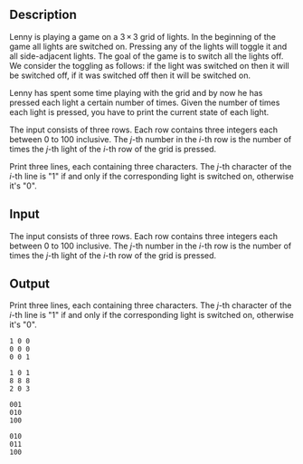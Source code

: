 ## Description

<div><p>Lenny is playing a game on a <span class="tex-span">3 × 3</span> grid of lights. In the beginning of the game all lights are switched on. Pressing any of the lights will toggle it and all side-adjacent lights. The goal of the game is to switch all the lights off. We consider the toggling as follows: if the light was switched on then it will be switched off, if it was switched off then it will be switched on.</p><p>Lenny has spent some time playing with the grid and by now he has pressed each light a certain number of times. Given the number of times each light is pressed, you have to print the current state of each light.</p></div><div class="input-specification"><p>The input consists of three rows. Each row contains three integers each between 0 to 100 inclusive. The <span class="tex-span"><i>j</i></span>-th number in the <span class="tex-span"><i>i</i></span>-th row is the number of times the <span class="tex-span"><i>j</i></span>-th light of the <span class="tex-span"><i>i</i></span>-th row of the grid is pressed.</p></div><div class="output-specification"><p>Print three lines, each containing three characters. The <span class="tex-span"><i>j</i></span>-th character of the <span class="tex-span"><i>i</i></span>-th line is "<span class="tex-font-style-tt">1</span>" if and only if the corresponding light is switched on, otherwise it's "<span class="tex-font-style-tt">0</span>".</p></div>

## Input

<p>The input consists of three rows. Each row contains three integers each between 0 to 100 inclusive. The <span class="tex-span"><i>j</i></span>-th number in the <span class="tex-span"><i>i</i></span>-th row is the number of times the <span class="tex-span"><i>j</i></span>-th light of the <span class="tex-span"><i>i</i></span>-th row of the grid is pressed.</p>

## Output

<p>Print three lines, each containing three characters. The <span class="tex-span"><i>j</i></span>-th character of the <span class="tex-span"><i>i</i></span>-th line is "<span class="tex-font-style-tt">1</span>" if and only if the corresponding light is switched on, otherwise it's "<span class="tex-font-style-tt">0</span>".</p>





```input1
1 0 0
0 0 0
0 0 1

```




```input2
1 0 1
8 8 8
2 0 3

```




```output1
001
010
100

```




```output2
010
011
100

```


